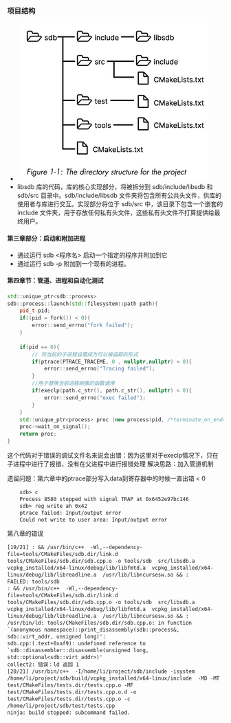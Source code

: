 ### 项目结构
- ![alt text](image.png)
- libsdb 库的代码，库的核心实现部分，将被拆分到 sdb/include/libsdb 和 sdb/src 目录中。sdb/include/libsdb 文件夹将包含所有公共头文件，供库的使用者与库进行交互。实现部分将位于 sdb/src 中，该目录下包含一个嵌套的 include 文件夹，用于存放任何私有头文件，这些私有头文件不打算提供给最终用户。

#### 第三章部分：启动和附加进程
- 通过运行 sdb <程序名> 启动一个指定的程序并附加到它
- 通过运行 sdb -p <pid> 附加到一个现有的进程。


#### 第四章节：管道、进程和自动化测试
```cpp
std::unique_ptr<sdb::process>
sdb::process::launch(std::filesystem::path path){
    pid_t pid;
    if((pid = fork()) < 0){
        error::send_errno("fork failed");
    }

    if(pid == 0){
        // 将当前的子进程设置成为可以被追踪的形式
        if(ptrace(PTRACE_TRACEME, 0 , nullptr,nullptr) < 0){
            error::send_errno("Tracing failed");
        }
        //用于替换当前进程映像的函数调用
        if(execlp(path.c_str(), path.c_str(), nullptr) < 0){
            error::send_errno("exec failed");
        }
    }
    std::unique_ptr<process> proc (new process(pid, /*terminate_on_end=*/ true));
    proc->wait_on_signal();
    return proc;
}
```

这个代码对于错误的调试文件名来说会出错：因为这里对于execlp情况下，只在子进程中进行了报错，没有在父进程中进行报错处理
解决思路：加入管道机制


遗留问题：第六章中的ptrace部分写入data到寄存器中的时候一直出错 < 0
```
    sdb> c 
    Process 8580 stopped with signal TRAP at 0x6452e97bc146
    sdb> reg write ah 0x42
    ptrace failed: Input/output error
    Could not write to user area: Input/output error
```

第八章的错误
```
[19/21] : && /usr/bin/c++  -Wl,--dependency-file=tools/CMakeFiles/sdb.dir/link.d tools/CMakeFiles/sdb.dir/sdb.cpp.o -o tools/sdb  src/libsdb.a  vcpkg_installed/x64-linux/debug/lib/libfmtd.a  vcpkg_installed/x64-linux/debug/lib/libreadline.a  /usr/lib/libncursesw.so && :
FAILED: tools/sdb 
: && /usr/bin/c++  -Wl,--dependency-file=tools/CMakeFiles/sdb.dir/link.d tools/CMakeFiles/sdb.dir/sdb.cpp.o -o tools/sdb  src/libsdb.a  vcpkg_installed/x64-linux/debug/lib/libfmtd.a  vcpkg_installed/x64-linux/debug/lib/libreadline.a  /usr/lib/libncursesw.so && :
/usr/bin/ld: tools/CMakeFiles/sdb.dir/sdb.cpp.o: in function `(anonymous namespace)::print_disassembly(sdb::process&, sdb::virt_addr, unsigned long)':
sdb.cpp:(.text+0xaf9): undefined reference to `sdb::disassembler::disassemble(unsigned long, std::optional<sdb::virt_addr>)'
collect2: 错误：ld 返回 1
[20/21] /usr/bin/c++  -I/home/li/project/sdb/include -isystem /home/li/project/sdb/build/vcpkg_installed/x64-linux/include  -MD -MT test/CMakeFiles/tests.dir/tests.cpp.o -MF test/CMakeFiles/tests.dir/tests.cpp.o.d -o test/CMakeFiles/tests.dir/tests.cpp.o -c /home/li/project/sdb/test/tests.cpp
ninja: build stopped: subcommand failed.
```

